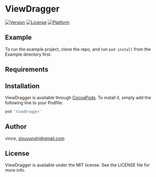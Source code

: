 # ViewDragger

[![Version](https://img.shields.io/cocoapods/v/ViewDragger.svg?style=flat)](https://cocoapods.org/pods/ViewDragger)
[![License](https://img.shields.io/cocoapods/l/ViewDragger.svg?style=flat)](https://cocoapods.org/pods/ViewDragger)
[![Platform](https://img.shields.io/cocoapods/p/ViewDragger.svg?style=flat)](https://cocoapods.org/pods/ViewDragger)

## Example

To run the example project, clone the repo, and run `pod install` from the Example directory first.

## Requirements

## Installation

ViewDragger is available through [CocoaPods](https://cocoapods.org). To install
it, simply add the following line to your Podfile:

```ruby
pod 'ViewDragger'
```

## Author

vince, zjxuyunshi@gmail.com

## License

ViewDragger is available under the MIT license. See the LICENSE file for more info.
